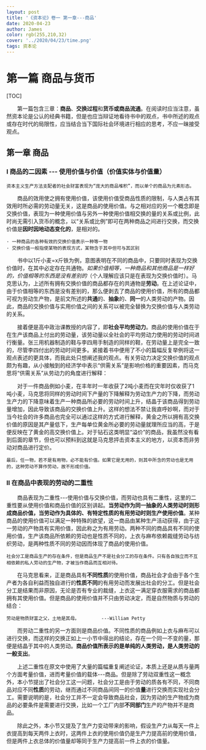 ```yaml
---
layout: post
title: '《资本论》卷一 第一章---商品'
date: 2020-04-23
author: James
color: rgb(255,210,32)
cover: '../2020/04/23/time.png'
tags: 资本论
---
```


# 第一篇 商品与货币

[TOC]

&#8195;&#8195;第一篇包含三章：**商品**、**交换过程**和**货币或商品流通**。在阅读时应当注意，虽然资本论是公认的经典书籍，但是也应当辩证地看待书中的观点，书中所述的观点或存在时代的局限性，应当结合当下国际社会环境进行相应的思考，不应一昧接受观点。



## 第一章 商品

### Ⅰ 商品的二因素 --- 使用价值与价值（价值实体与价值量）

```
资本主义生产方法支配者的社会财富表现为“庞大的商品堆积”，而以单个的商品为元素形态。
```

&#8195;&#8195;商品的效用使之拥有使用价值，该使用价值受商品性质的限制，与人类占有其效用时所必需的劳动量无关，这是商品的使用价值。与之相对应的另一个概念即是交换价值，表现为一种使用价值与另外一种使用价值相交换的量的关系或比例，此时尚无需引入货币的概念，以“关系或比例”即可在两种商品之间进行交换，而交换价值是**因时因地动态变化的**，是相对的。

```
· 一种商品的各种有效的交换价值表示一种等一物
· 交换价值一般指使某物的表现方式，某物含于其中但可与其区别
```

&#8195;&#8195;书中以1斤小麦=x斤铁为例，意图表明在不同的商品中，只要同时表现为交换价值时，在其中必定存在共通物。*如果价值相等，一种商品和其他商品是一样好的，价值相等的东西是没有差别的*（个人理解应该只是在表现为交换价值时）。马克思认为，上述所有拥有交换价值的商品都存在的共通物是**劳动**。在上述论证中，由于价值相等的东西是没有差别的，那么便剥去了商品的使用价值，所有的商品都可视为劳动生产物，是前文所述的**共通**的、**抽象**的、**同一**的人类劳动的产物。因此，商品的交换价值与实用价值之间的关系可以被完全替换为交换价值与人类劳动的关系。

&#8195;&#8195;接着便是高中政治课教授的内容了，即**社会平均劳动力**。商品的使用价值在于在生产该商品上付出的劳动量，该劳动量以全社会的平均劳动力使用的劳动时间进行衡量。张三用机器制造的鞋与李四用手制造的同样的鞋，在劳动量上是完全一致的，尽管李四付出的劳动时间更多。紧接着书中便用了不小的篇幅反复举例将这一观点表述的更具体，而我此处只想阐述我的观点。有关劳动力决定交换价值的观点颇为有趣，从小接触到的经济学中表示“供需关系”是影响价格的重要因素，而马克思将“供需关系”从劳动力的角度进行解释：

&#8195;&#8195;对于一件商品例如小麦，在丰年时一年收获了2吨小麦而在灾年时仅收获了1吨小麦，马克思将同样的劳动时间下产量的下降解释为劳动生产力的下降，而劳动生产力的下降意味着生产一种商品所必要的劳动时间上升，结晶于该商品得到劳动量增加，因此导致该商品的交换价值上升。这样的想法不禁让我直呼妙啊，而对于当今社会的许多商品也完全可以通过这样的方式进行解释，黄金之所以拥有高交换价值的原因是其产量低下，生产每单位黄金所必要的劳动量就理所应当的高，于是便反映在了黄金的高交换价值上。对于钻石这类明显“溢价”的商品，我虽然没有看到后面的章节，但也可以预料到这就是马克思抨击资本主义的地方，以资本而非劳动对商品进行定价。

```
最后，任一物，若不是有用物，必不能有价值。如果它是无用的，则其中所含的劳动也是无用的，这种劳动不算作劳动，故不形成价值。
```



### Ⅱ 在商品中表现的劳动的二重性

&#8195;&#8195;商品表现为二重性---使用价值与交换价值，而劳动也具有二重性，这里的二重性要从使用价值和商品价值的区别讲起。**当劳动作为同一抽象的人类劳动时则形成商品价值，当劳动作为具体的、有特定性质的有用劳动时则生产使用价值**。某种商品的使用价值可以满足一种特殊的欲望，这一商品由某种生产活动获得，由于这一劳动的产物具有实用价值，因此称之为有用劳动。两种不同的商品具有不同的使用价值，生产该商品所依赖的劳动也是性质不同的，上衣与麻布依赖裁缝劳动与纺织劳动，是两种性质不同的劳动因而体现了商品的使用价值。

```
社会分工是商品生产的存在条件，但是商品生产不是社会分工的存在条件。只有各自独立而不互相依赖的私人劳动的生产物，才被当作商品而互相对待。
```

&#8195;&#8195;在马克思看来，正是商品具有**不同性质**的使用价值，商品社会才会由于各个生产者为各自利益而独自进行的**性质不同**的有用劳动而发展出社会的分工。但是社会分工是结果而非原因，无论是否有专业的裁缝，上衣这一满足穿衣服需求的商品都拥有其使用价值。但是商品的使用价值并不只由劳动决定，而是自然物质与劳动的结合：

```
劳动是物质财富之父，土地是其母。        ---William Petty
```

&#8195;&#8195;而劳动二重性的另一方面则是商品价值。不同性质的商品例如上衣与麻布可以进行交换，而这样的交换正如上一小节中得出的结论，存在一个同一不变的量，那便是结晶于其中的人类劳动。**商品价值所表示的是单纯的人类劳动，是人类劳动的一般支出**。

&#8195;&#8195;上述二重性在原文中使用了大量的篇幅重复阐述论证，本质上还是从质与量两个方面考量价值，进而考量价值的载体---商品。但是除了劳动双重性这一概念外，本小节提出了社会分工这一问题，社会分工是由于劳动的质各有不同，不同商品对应不同**性质**的劳动，继而通过不同商品间同一的价值**量**进行交换而实现社会分工。需要说明的是，社会分工并不一定会导致商品社会，因为劳动的生产物成为商品的必要条件是需要进行交换，比如一个工厂内部**不同部门**生产的产物并不是商品。

&#8195;&#8195;除此之外，本小节又提及了生产力变动带来的影响，假设生产力从每天一件上衣提高到每天两件上衣时，这两件上衣的使用价值仍是生产力提高前的使用价值，但是两件上衣总体的价值量却等同于生产力提高前一件上衣的价值量。

​		





